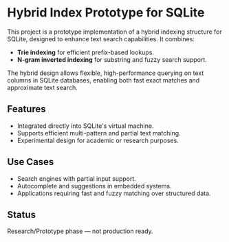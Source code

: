 # Hybrid Index Prototype for SQLite

This project is a prototype implementation of a hybrid indexing structure for SQLite, 
designed to enhance text search capabilities. It combines:

- **Trie indexing** for efficient prefix-based lookups.
- **N-gram inverted indexing** for substring and fuzzy search support.

The hybrid design allows flexible, high-performance querying on text columns in SQLite databases, 
enabling both fast exact matches and approximate text search.

## Features

- Integrated directly into SQLite's virtual machine.
- Supports efficient multi-pattern and partial text matching.
- Experimental design for academic or research purposes.

## Use Cases

- Search engines with partial input support.
- Autocomplete and suggestions in embedded systems.
- Applications requiring fast and fuzzy matching over structured data.

## Status

Research/Prototype phase — not production ready.
